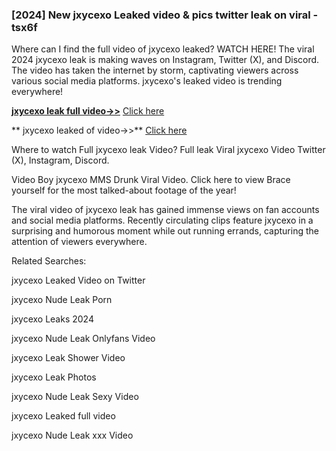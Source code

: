 ### [2024] New  jxycexo Leaked video & pics twitter leak on viral - tsx6f
Where can I find the full video of  jxycexo leaked? WATCH HERE! The viral 2024  jxycexo leak is making waves on Instagram, Twitter (X), and Discord. The video has taken the internet by storm, captivating viewers across various social media platforms.  jxycexo's leaked video is trending everywhere!


**[ jxycexo leak full video->>](http://wildbook.top/wildbook8git)** [Click here](http://wildbook.top/wildbook8git)

** jxycexo leaked of video->>** [Click here](http://wildbook.top/wildbook8git)


Where to watch Full  jxycexo leak Video? Full leak Viral  jxycexo Video Twitter (X), Instagram, Discord.

Video Boy  jxycexo MMS Drunk Viral Video. Click here to view Brace yourself for the most talked-about footage of the year!

The viral video of  jxycexo leak has gained immense views on fan accounts and social media platforms. Recently circulating clips feature  jxycexo in a surprising and humorous moment while out running errands, capturing the attention of viewers everywhere.


Related Searches:

 jxycexo Leaked Video on Twitter

 jxycexo Nude Leak Porn

 jxycexo Leaks 2024

 jxycexo Nude Leak Onlyfans Video

 jxycexo Leak Shower Video

 jxycexo Leak Photos

 jxycexo Nude Leak Sexy Video

 jxycexo Leaked full video

 jxycexo Nude Leak xxx Video

